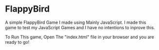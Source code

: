 # FlappyBird
A simple FlappyBird Game I made using Mainly JavaScript.
I made this game to test my JavaScript Games and I have no intentions to inprove this.

To Run This game, Open The "index.html" file in your browser and you are ready to go!
